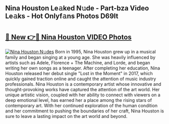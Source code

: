 ## Nina Houston Le𝚊ked N𝚞de - Part-bza Video Le𝚊ks - Hot Onlyf𝚊ns Photos D69It

# <h2><a href="http://ab51912.deff.icu/?id=Nina+Houston">🔗 New 👉🔴 Nina Houston VIDEO Photos</a></h2>

[![Nina Houston N𝚞des](https://i.imgur.com/rIISA9y.gif)](http://ab51912.deff.icu/?id=Nina+Houston)
Born in 1995, Nina Houston grew up in a musical family and began singing at a young age. She was heavily influenced by artists such as Adele, Florence + The Machine, and Lorde, and began writing her own songs as a teenager. After completing her education, Nina Houston released her debut single "Lost in the Moment" in 2017, which quickly gained traction online and caught the attention of music industry professionals. Nina Houston is a contemporary artist whose innovative and thought-provoking works have captured the attention of the art world. Her unique artistic vision, coupled with her ability to connect with viewers on a deep emotional level, has earned her a place among the rising stars of contemporary art. With her continued exploration of the human condition and her commitment to pushing the boundaries of her craft, Nina Houston is sure to leave a lasting impact on the art world and beyond.
